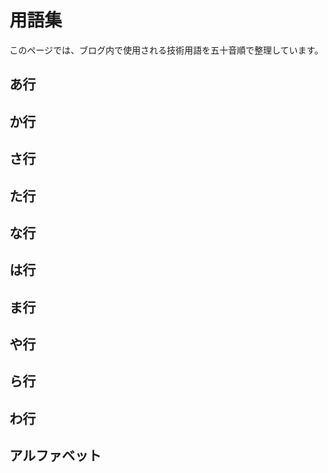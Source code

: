 # 用語集

このページでは、ブログ内で使用される技術用語を五十音順で整理しています。

## あ行

## か行

## さ行

## た行

## な行

## は行

## ま行

## や行

## ら行

## わ行

## アルファベット 
